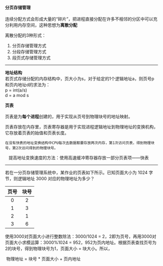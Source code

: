 #### 分页存储管理
连续分配方式会形成大量的“碎片”，把进程直接分配在许多不相邻的分区中可以充分利用内存空间，这种思想为**离散分配**

离散分配的3种形式：
1. 分页存储管理方式
2. 分段存储管理方式
3. 段页式存储管理方式

----

**地址结构**<br>
若页式存储分配的内存结构中，页大小为s，对于给定的1个逻辑地址a，则页号p和页内地址d的求法为：<br>
p = int(a/s)<br>
d = a mod s <br>

**页表**     
<br>
页表是为**每个进程**创建的，用于实现从页号到物理块号的地址映射。

页表存放在内存里，页表寄存器是用于实现进程逻辑地址到物理地址的变换机构，它存放着页表的始值和页表长度。

    在没有快表的地址变换结构中CPU每次去数据都要存放两次内存，第1次访问页表，得到物理块号，第2次访问得到的物理块号。
    提高地址变换速度的方法：使用高速缓冲寄存器存放一部分页表项——快表

-------

若在一分页存储管理系统中，某作业的页表如下所示。已知页面大小为 1024 字节，则逻辑地址 3000 对应的物理地址为多少？<br>

|  页号  |  块号  |
| :--: | :--: |
|  0   |  2   |
|  1   |  3   |
|  2   |  1   |
|  3   |  6   |

使用3000对页面大小进行整数除法：3000/1024 = 2，2即为页号，再用3000对页面大小求模运算：3000%1024 = 952，952为页内地址。根据页表查找页号为2的块号，得到物理块号为1，页面大小 = 块大小。所以，

​          物理地址 =  块号 \* 页面大小 + 页内地址
